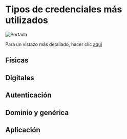 # Tipos de credenciales más utilizados

![Portada](./image/credenciales_más_utilizados.png)

Para un vistazo más detallado, hacer clic [aquí](https://www.canva.com/design/DAGZpMGmk5g/JTf7r5AWpK2lm-0JeFix7A/edit)

## Físicas
## Digitales
## Autenticación
## Dominio y genérica
## Aplicación
